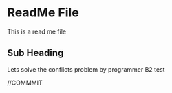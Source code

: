 # ReadMe File

This is a read me file

## Sub Heading

Lets solve the conflicts problem by programmer B2 test

//COMMMIT
